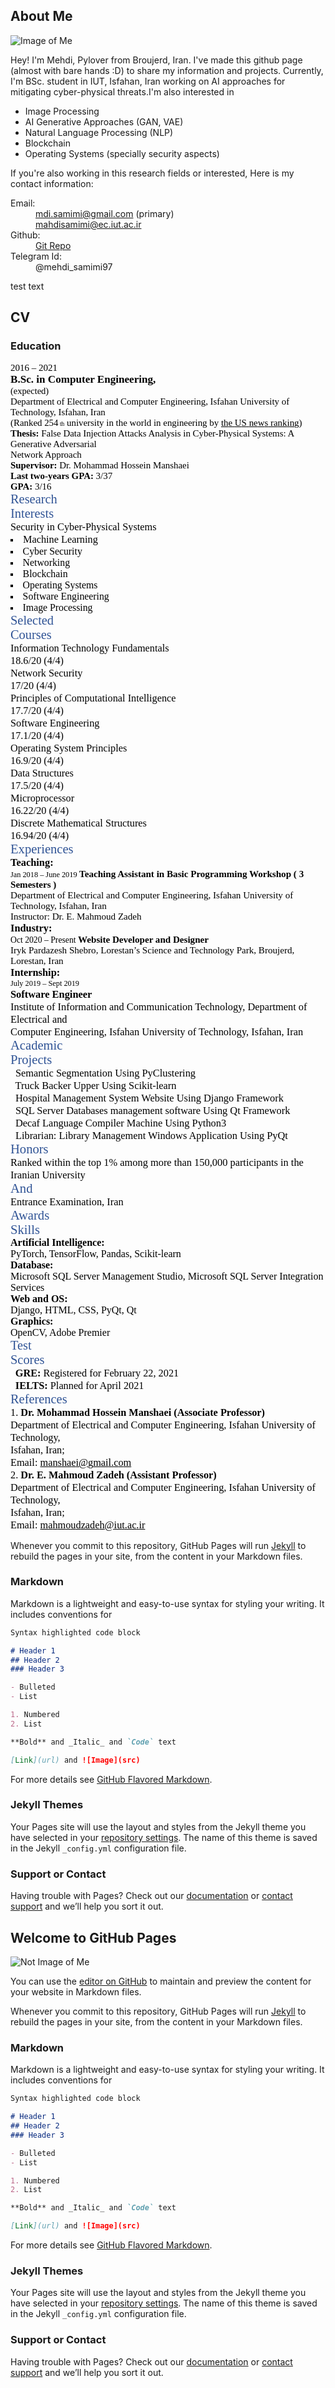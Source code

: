 ## About Me

![Image of Me](https://github.com/mahdisamimi/mahdisamimi.github.io/raw/main/assets/photo_2021-01-29_17-40-42.jpg)

Hey! I'm Mehdi, Pylover from Broujerd, Iran. I've made this github page (almost with bare hands :D) to share my information and projects.
Currently, I'm BSc. student in IUT, Isfahan, Iran working on AI approaches for mitigating cyber-physical threats.I'm also interested in 
  - Image Processing
  - AI Generative Approaches (GAN, VAE)
  - Natural Language Processing (NLP)
  - Blockchain
  - Operating Systems (specially security aspects)
  
If you're also working in this research fields or interested, Here is my contact information:
  <dl>
    <dt>Email:</dt> 
      <dd><a href="mailto:mdi.samimi@gmail.com"> mdi.samimi@gmail.com</a> (primary)</dd>
      <dd><a href="mailto:mahdisamimi@ec.iut.ac.ir"> mahdisamimi@ec.iut.ac.ir</a></dd>
    <dt>Github:</dt> 
  <dd><a href="github.com/mahdisamimi"> Git Repo</a></dd>
    <dt>Telegram Id:</dt>
      <dd>@mehdi_samimi97</dd>
  </dl>
  <p>    test text</p>
  



## CV

### Education

<div class="pos" id="_90:363" style="top:363;left:90">
<span id="_15.0" style=" font-family:Times New Roman; font-size:15.0px; color:#000000">
2016 – 2021 </span>
</div>
<div class="pos" id="_198:361" style="top:361;left:198">
<span id="_17.1" style="font-weight:bold; font-family:Times New Roman; font-size:17.1px; color:#000000">
B.Sc. in Computer Engineering,</span>
</div>
<div class="pos" id="_96:381" style="top:381;left:96">
<span id="_14.5" style=" font-family:Times New Roman; font-size:14.5px; color:#000000">
(expected)</span>
</div>
<div class="pos" id="_198:393" style="top:393;left:198">
<span id="_14.9" style=" font-family:Times New Roman; font-size:14.9px; color:#000000">
Department of Electrical and Computer Engineering, Isfahan University of Technology, Isfahan, Iran </span>
</div>
<div class="pos" id="_198:412" style="top:412;left:198">
<span id="_14.9" style=" font-family:Times New Roman; font-size:14.9px; color:#000000">
(Ranked 254<span id="_9.5" style=" font-size:9.5px"> th</span> university in the world in engineering by <u>t</u><u>h</u><u>e</u><u> </u><u>U</u><u>S</u><u> </u><u>n</u><u>e</u><u>w</u><u>s</u><u> </u><u>r</u><u>a</u><u>n</u><u>k</u><u>i</u><u>n</u><u>g</u>)</span>
</div>
<div class="pos" id="_198:442" style="top:442;left:198">
<span id="_14.9" style="font-weight:bold; font-family:Times New Roman; font-size:14.9px; color:#000000">
Thesis: <span style="font-weight:normal"> False Data Injection Attacks Analysis in Cyber-Physical Systems: A Generative Adversarial </span></span>
</div>
<div class="pos" id="_198:461" style="top:461;left:198">
<span id="_14.9" style=" font-family:Times New Roman; font-size:14.9px; color:#000000">
Network Approach</span>
</div>
<div class="pos" id="_198:492" style="top:492;left:198">
<span id="_14.9" style="font-weight:bold; font-family:Times New Roman; font-size:14.9px; color:#000000">
Supervisor: <span style="font-weight:normal"> Dr. Mohammad Hossein Manshaei</span></span>
</div>
<div class="pos" id="_198:522" style="top:522;left:198">
<span id="_14.9" style="font-weight:bold; font-family:Times New Roman; font-size:14.9px; color:#000000">
Last two-years GPA:  <span style="font-weight:normal"> 3/37</span></span>
</div>
<div class="pos" id="_198:552" style="top:552;left:198">
<span id="_14.9" style="font-weight:bold; font-family:Times New Roman; font-size:14.9px; color:#000000">
GPA: <span style="font-weight:normal"> 3/16</span></span>
</div>
<div class="pos" id="_90:615" style="top:615;left:90">
<span id="_20.4" style=" font-family:Times New Roman; font-size:20.4px; color:#2f5395">
Research </span>
</div>
<div class="pos" id="_93:639" style="top:639;left:93">
<span id="_20.4" style=" font-family:Times New Roman; font-size:20.4px; color:#2f5395">
Interests</span>
</div>
<div class="pos" id="_206:644" style="top:644;left:206">
<span id="_15.0" style=" font-family:Times New Roman; font-size:15.0px; color:#000000">
<span id="_16.3" style=" font-size:16.3px"> Security in Cyber-Physical Systems</span></span>
</div>
<div class="pos" id="_516:643" style="top:643;left:516">
<span id="_15.0" style=" font-family:Times New Roman; font-size:15.0px; color:#000000">
<li type="square"><span id="_16.3" style=" font-size:16.3px"> Machine Learning </span>
</li></span></div>
<div class="pos" id="_206:673" style="top:673;left:206">
<span id="_14.6" style=" font-family:Times New Roman; font-size:14.6px; color:#000000">
<li type="square"><span id="_15.8" style=" font-size:15.8px"> Cyber Security</span>
</li></span></div>
<div class="pos" id="_206:673" style="top:673;left:206">
<span id="_14.6" style=" font-family:Times New Roman; font-size:14.6px; color:#000000">
<li type="square"><span id="_15.8" style=" font-size:15.8px"> Networking</span>
</li></span></div><div class="pos" id="_206:673" style="top:673;left:206">
<span id="_14.6" style=" font-family:Times New Roman; font-size:14.6px; color:#000000">
<li type="square"><span id="_15.8" style=" font-size:15.8px"> Blockchain</span>
</li></span></div>
<div class="pos" id="_516:703" style="top:703;left:516">
<span id="_14.6" style=" font-family:Times New Roman; font-size:14.6px; color:#000000">
<li type="square"><span id="_15.8" style=" font-size:15.8px"> Operating Systems</span>
</li></span></div>
<div class="pos" id="_206:733" style="top:733;left:206">
<span id="_14.6" style=" font-family:Times New Roman; font-size:14.6px; color:#000000">
<li type="square"><span id="_15.8" style=" font-size:15.8px"> Software Engineering</span>
</li></span></div>
<div class="pos" id="_516:733" style="top:733;left:516">
<span id="_14.6" style=" font-family:Times New Roman; font-size:14.6px; color:#000000">
<li type="square"><span id="_15.8" style=" font-size:15.8px"> Image Processing </span>
</li></span></div>
<div class="pos" id="_93:792" style="top:792;left:93">
<span id="_20.4" style=" font-family:Times New Roman; font-size:20.4px; color:#2f5395">
Selected </span>
</div>
<div class="pos" id="_95:815" style="top:815;left:95">
<span id="_20.4" style=" font-family:Times New Roman; font-size:20.4px; color:#2f5395">
Courses</span>
</div>
<div class="pos" id="_206:819" style="top:819;left:206">
<span id="_16.3" style=" font-family:Times New Roman; font-size:16.3px; color:#000000">
Information Technology Fundamentals</span>
</div>
<div class="pos" id="_724:819" style="top:819;left:724">
<span id="_16.3" style=" font-family:Times New Roman; font-size:16.3px; color:#000000">
18.6/20 (4/4)</span>
</div>
<div class="pos" id="_206:842" style="top:842;left:206">
<span id="_16.3" style=" font-family:Times New Roman; font-size:16.3px; color:#000000">
Network Security</span>
</div>
<div class="pos" id="_724:842" style="top:842;left:724">
<span id="_16.3" style=" font-family:Times New Roman; font-size:16.3px; color:#000000">
17/20 (4/4)</span>
</div>
<div class="pos" id="_206:864" style="top:864;left:206">
<span id="_16.3" style=" font-family:Times New Roman; font-size:16.3px; color:#000000">
Principles of Computational Intelligence</span>
</div>
<div class="pos" id="_724:864" style="top:864;left:724">
<span id="_16.3" style=" font-family:Times New Roman; font-size:16.3px; color:#000000">
17.7/20 (4/4)</span>
</div>
<div class="pos" id="_206:887" style="top:887;left:206">
<span id="_16.3" style=" font-family:Times New Roman; font-size:16.3px; color:#000000">
Software Engineering</span>
</div>
<div class="pos" id="_724:887" style="top:887;left:724">
<span id="_16.3" style=" font-family:Times New Roman; font-size:16.3px; color:#000000">
17.1/20 (4/4)</span>
</div>
<div class="pos" id="_206:909" style="top:909;left:206">
<span id="_16.3" style=" font-family:Times New Roman; font-size:16.3px; color:#000000">
Operating System Principles</span>
</div>
<div class="pos" id="_724:909" style="top:909;left:724">
<span id="_16.3" style=" font-family:Times New Roman; font-size:16.3px; color:#000000">
16.9/20 (4/4)</span>
</div>
<div class="pos" id="_206:932" style="top:932;left:206">
<span id="_16.3" style=" font-family:Times New Roman; font-size:16.3px; color:#000000">
Data Structures</span>
</div>
<div class="pos" id="_724:932" style="top:932;left:724">
<span id="_16.3" style=" font-family:Times New Roman; font-size:16.3px; color:#000000">
17.5/20 (4/4)</span>
</div>
<div class="pos" id="_206:953" style="top:953;left:206">
<span id="_16.3" style=" font-family:Times New Roman; font-size:16.3px; color:#000000">
Microprocessor</span>
</div>
<div class="pos" id="_724:953" style="top:953;left:724">
<span id="_16.3" style=" font-family:Times New Roman; font-size:16.3px; color:#000000">
16.22/20 (4/4)</span>
</div>
<div class="pos" id="_206:977" style="top:977;left:206">
<span id="_16.3" style=" font-family:Times New Roman; font-size:16.3px; color:#000000">
Discrete Mathematical Structures</span>
</div>
<div class="pos" id="_724:977" style="top:977;left:724">
<span id="_16.3" style=" font-family:Times New Roman; font-size:16.3px; color:#000000">
16.94/20 (4/4)</span>
</div>
<div class="pos" id="_0:0" style="top:1100">
</div>
<div class="pos" id="_77:1140" style="top:1140;left:77">
<span id="_20.6" style=" font-family:Times New Roman; font-size:20.6px; color:#2f5395">
Experiences</span>
</div>
<div class="pos" id="_198:1171" style="top:1171;left:198">
<span id="_16.4" style="font-weight:bold; font-family:Times New Roman; font-size:16.4px; color:#000000">
Teaching:</span>
</div>
<div class="pos" id="_74:1202" style="top:1202;left:74">
<span id="_12.3" style=" font-family:Times New Roman; font-size:12.3px; color:#000000">
Jan 2018 – June 2019<span id="_15.1" style="font-weight:bold; font-size:15.1px"> Teaching Assistant in Basic Programming Workshop ( 3 Semesters )</span></span>
</div>
<div class="pos" id="_198:1225" style="top:1225;left:198">
<span id="_15.1" style=" font-family:Times New Roman; font-size:15.1px; color:#000000">
Department of Electrical and Computer Engineering, Isfahan University of Technology, Isfahan, Iran</span>
</div>
<div class="pos" id="_198:1248" style="top:1248;left:198">
<span id="_15.1" style=" font-family:Times New Roman; font-size:15.1px; color:#000000">
Instructor: Dr. E. Mahmoud Zadeh </span>
</div>
<div class="pos" id="_198:1304" style="top:1304;left:198">
<span id="_16.4" style="font-weight:bold; font-family:Times New Roman; font-size:16.4px; color:#000000">
Industry:</span>
</div>
<div class="pos" id="_75:1334" style="top:1334;left:75">
<span id="_13.7" style=" font-family:Times New Roman; font-size:13.7px; color:#000000">
Oct 2020 – Present<span id="_15.1" style="font-weight:bold; font-size:15.1px"> Website Developer and Designer </span></span>
</div>
<div class="pos" id="_198:1358" style="top:1358;left:198">
<span id="_15.1" style=" font-family:Times New Roman; font-size:15.1px; color:#000000">
Iryk Pardazesh Shebro, Lorestan’s Science and Technology Park, Broujerd, Lorestan, Iran</span>
</div>
<div class="pos" id="_198:1414" style="top:1414;left:198">
<span id="_16.4" style="font-weight:bold; font-family:Times New Roman; font-size:16.4px; color:#000000">
Internship:</span>
</div>
<div class="pos" id="_68:1447" style="top:1447;left:68">
<span id="_12.3" style=" font-family:Times New Roman; font-size:12.3px; color:#000000">
July 2019 – Sept 2019</span>
</div>
<div class="pos" id="_198:1446" style="top:1446;left:198">
<span id="_16.4" style="font-weight:bold; font-family:Times New Roman; font-size:16.4px; color:#000000">
Software Engineer</span>
</div>
<div class="pos" id="_198:1470" style="top:1470;left:198">
<span id="_16.4" style=" font-family:Times New Roman; font-size:16.4px; color:#000000">
Institute of Information and Communication Technology, Department of Electrical and </span>
</div>
<div class="pos" id="_198:1491" style="top:1491;left:198">
<span id="_16.4" style=" font-family:Times New Roman; font-size:16.4px; color:#000000">
Computer Engineering, Isfahan University of Technology, Isfahan, Iran</span>
</div>
<div class="pos" id="_86:1542" style="top:1542;left:86">
<span id="_20.6" style=" font-family:Times New Roman; font-size:20.6px; color:#2f5395">
Academic </span>
</div>
<div class="pos" id="_95:1566" style="top:1566;left:95">
<span id="_20.6" style=" font-family:Times New Roman; font-size:20.6px; color:#2f5395">
Projects</span>
</div>
<div class="pos" id="_198:1578" style="top:1578;left:198">
<span id="_15.1" style=" font-family:Times New Roman; font-size:15.1px; color:#000000">
&nbsp;<span id="_16.4" style=" font-size:16.4px"> Semantic Segmentation Using PyClustering </span></span>
</div>
<div class="pos" id="_198:1599" style="top:1599;left:198">
<span id="_15.1" style=" font-family:Times New Roman; font-size:15.1px; color:#000000">
&nbsp;<span id="_16.4" style=" font-size:16.4px"> Truck Backer Upper Using Scikit-learn</span></span>
</div>
<div class="pos" id="_198:1621" style="top:1621;left:198">
<span id="_15.1" style=" font-family:Times New Roman; font-size:15.1px; color:#000000">
&nbsp;<span id="_16.4" style=" font-size:16.4px"> Hospital Management System Website Using Django Framework</span></span>
</div>
<div class="pos" id="_198:1643" style="top:1643;left:198">
<span id="_15.1" style=" font-family:Times New Roman; font-size:15.1px; color:#000000">
&nbsp;<span id="_16.4" style=" font-size:16.4px"> SQL Server Databases management software Using Qt Framework</span></span>
</div>
<div class="pos" id="_198:1665" style="top:1665;left:198">
<span id="_15.1" style=" font-family:Times New Roman; font-size:15.1px; color:#000000">
&nbsp;<span id="_16.4" style=" font-size:16.4px"> Decaf Language Compiler Machine Using Python3</span></span>
</div>
<div class="pos" id="_198:1687" style="top:1687;left:198">
<span id="_15.1" style=" font-family:Times New Roman; font-size:15.1px; color:#000000">
&nbsp;<span id="_16.4" style=" font-size:16.4px"> Librarian: Library Management Windows Application Using PyQt</span></span>
</div>
<div class="pos" id="_98:1738" style="top:1738;left:98">
<span id="_20.6" style=" font-family:Times New Roman; font-size:20.6px; color:#2f5395">
Honors</span>
</div>
<div class="pos" id="_198:1754" style="top:1754;left:198">
<span id="_16.4" style=" font-family:Times New Roman; font-size:16.4px; color:#000000">
Ranked within the top 1% among more than 150,000 participants in the Iranian University </span>
</div>
<div class="pos" id="_110:1773" style="top:1773;left:110">
<span id="_20.6" style=" font-family:Times New Roman; font-size:20.6px; color:#2f5395">
And</span>
</div>
<div class="pos" id="_198:1774" style="top:1774;left:198">
<span id="_16.4" style=" font-family:Times New Roman; font-size:16.4px; color:#000000">
Entrance Examination, Iran</span>
</div>
<div class="pos" id="_96:1808" style="top:1808;left:96">
<span id="_20.6" style=" font-family:Times New Roman; font-size:20.6px; color:#2f5395">
Awards</span>
</div>
<div class="pos" id="_105:1875" style="top:1875;left:105">
<span id="_20.6" style=" font-family:Times New Roman; font-size:20.6px; color:#2f5395">
Skills</span>
</div>
<div class="pos" id="_198:1900" style="top:1900;left:198">
<span id="_16.0" style="font-weight:bold; font-family:Times New Roman; font-size:16.0px; color:#000000">
Artificial Intelligence:</span>
</div>
<div class="pos" id="_198:1925" style="top:1925;left:198">
<span id="_16.0" style=" font-family:Times New Roman; font-size:16.0px; color:#000000">
PyTorch, TensorFlow, Pandas, Scikit-learn</span>
</div>
<div class="pos" id="_198:1958" style="top:1958;left:198">
<span id="_16.0" style="font-weight:bold; font-family:Times New Roman; font-size:16.0px; color:#000000">
Database:</span>
</div>
<div class="pos" id="_198:1983" style="top:1983;left:198">
<span id="_16.0" style=" font-family:Times New Roman; font-size:16.0px; color:#000000">
Microsoft SQL Server Management Studio, Microsoft SQL Server Integration Services</span>
</div>
<div class="pos" id="_198:2016" style="top:2016;left:198">
<span id="_16.0" style="font-weight:bold; font-family:Times New Roman; font-size:16.0px; color:#000000">
Web and OS:</span>
</div>
<div class="pos" id="_198:2040" style="top:2040;left:198">
<span id="_16.0" style=" font-family:Times New Roman; font-size:16.0px; color:#000000">
Django, HTML, CSS, PyQt, Qt</span>
</div>
<div class="pos" id="_198:2074" style="top:2074;left:198">
<span id="_16.0" style="font-weight:bold; font-family:Times New Roman; font-size:16.0px; color:#000000">
Graphics:</span>
</div>
<div class="pos" id="_198:2097" style="top:2097;left:198">
<span id="_16.0" style=" font-family:Times New Roman; font-size:16.0px; color:#000000">
OpenCV, Adobe Premier</span>
</div>
<div class="pos" id="_0:0" style="top:2200">
</div>
<div class="pos" id="_110:2240" style="top:2240;left:110">
<span id="_20.4" style=" font-family:Times New Roman; font-size:20.4px; color:#2f5395">
Test </span>
</div>
<div class="pos" id="_100:2275" style="top:2275;left:100">
<span id="_20.4" style=" font-family:Times New Roman; font-size:20.4px; color:#2f5395">
Scores</span>
</div>
<div class="pos" id="_198:2269" style="top:2269;left:198">
<span id="_15.0" style=" font-family:Times New Roman; font-size:15.0px; color:#000000">
&nbsp;<span id="_16.3" style="font-weight:bold; font-size:16.3px"> GRE: </span><span id="_16.3" style=" font-size:16.3px"> Registered for February 22, 2021</span></span>
</div>
<div class="pos" id="_198:2291" style="top:2291;left:198">
<span id="_15.0" style=" font-family:Times New Roman; font-size:15.0px; color:#000000">
&nbsp;<span id="_16.3" style="font-weight:bold; font-size:16.3px"> IELTS: </span><span id="_16.3" style=" font-size:16.3px"> Planned for April 2021</span></span>
</div>
<div class="pos" id="_82:2377" style="top:2377;left:82">
<span id="_20.4" style=" font-family:Times New Roman; font-size:20.4px; color:#2f5395">
References</span>
</div>
<div class="pos" id="_198:2410" style="top:2410;left:198">
<span id="_16.3" style=" font-family:Times New Roman; font-size:16.3px; color:#000000">
1.<span style="font-weight:bold"> Dr. Mohammad Hossein Manshaei (Associate Professor)</span></span>
</div>
<div class="pos" id="_223:2431" style="top:2431;left:223">
<span id="_16.3" style=" font-family:Times New Roman; font-size:16.3px; color:#000000">
Department of Electrical and Computer Engineering, Isfahan University of Technology, </span>
</div>
<div class="pos" id="_223:2451" style="top:2451;left:223">
<span id="_16.3" style=" font-family:Times New Roman; font-size:16.3px; color:#000000">
Isfahan, Iran; </span>
</div>
<div class="pos" id="_223:2472" style="top:2472;left:223">
<span id="_16.3" style=" font-family:Times New Roman; font-size:16.3px; color:#000000">
Email: <u>m</u><u>a</u><u>n</u><u>s</u><u>h</u><u>a</u><u>e</u><u>i</u><u>@</u><u>g</u><u>m</u><u>a</u><u>i</u><u>l</u><u>.</u><u>c</u><u>o</u><u>m</u></span>
</div>
<div class="pos" id="_198:2493" style="top:2493;left:198">
<span id="_16.3" style=" font-family:Times New Roman; font-size:16.3px; color:#000000">
2.<span style="font-weight:bold"> Dr. E. Mahmoud Zadeh (Assistant Professor)</span></span>
</div>
<div class="pos" id="_223:2513" style="top:2513;left:223">
<span id="_16.3" style=" font-family:Times New Roman; font-size:16.3px; color:#000000">
Department of Electrical and Computer Engineering, Isfahan University of Technology, </span>
</div>
<div class="pos" id="_223:2534" style="top:2534;left:223">
<span id="_16.3" style=" font-family:Times New Roman; font-size:16.3px; color:#000000">
Isfahan, Iran; </span>
</div>
<div class="pos" id="_223:2555" style="top:2555;left:223">
<span id="_16.3" style=" font-family:Times New Roman; font-size:16.3px; color:#000000">
Email: <u>m</u><u>a</u><u>h</u><u>m</u><u>o</u><u>u</u><u>d</u><u>z</u><u>a</u><u>d</u><u>e</u><u>h</u><u>@</u><u>i</u><u>u</u><u>t</u><u>.</u><u>a</u><u>c</u><u>.</u><u>i</u><u>r</u></span>
</div>
</nowrap>




Whenever you commit to this repository, GitHub Pages will run [Jekyll](https://jekyllrb.com/) to rebuild the pages in your site, from the content in your Markdown files.

### Markdown

Markdown is a lightweight and easy-to-use syntax for styling your writing. It includes conventions for

```markdown
Syntax highlighted code block

# Header 1
## Header 2
### Header 3

- Bulleted
- List

1. Numbered
2. List

**Bold** and _Italic_ and `Code` text

[Link](url) and ![Image](src)
```

For more details see [GitHub Flavored Markdown](https://guides.github.com/features/mastering-markdown/).

### Jekyll Themes

Your Pages site will use the layout and styles from the Jekyll theme you have selected in your [repository settings](https://github.com/mahdisamimi/mahdisamimi.github.io/settings). The name of this theme is saved in the Jekyll `_config.yml` configuration file.

### Support or Contact

Having trouble with Pages? Check out our [documentation](https://docs.github.com/categories/github-pages-basics/) or [contact support](https://support.github.com/contact) and we’ll help you sort it out.

## Welcome to GitHub Pages

![Not Image of Me](https://github.com/mahdisamimi/mahdisamimi.github.io/raw/main/assets/photo_2021-01-29_17-40-42.jpg)

You can use the [editor on GitHub](https://github.com/mahdisamimi/mahdisamimi.github.io/edit/main/index.md) to maintain and preview the content for your website in Markdown files.

Whenever you commit to this repository, GitHub Pages will run [Jekyll](https://jekyllrb.com/) to rebuild the pages in your site, from the content in your Markdown files.

### Markdown

Markdown is a lightweight and easy-to-use syntax for styling your writing. It includes conventions for

```markdown
Syntax highlighted code block

# Header 1
## Header 2
### Header 3

- Bulleted
- List

1. Numbered
2. List

**Bold** and _Italic_ and `Code` text

[Link](url) and ![Image](src)
```

For more details see [GitHub Flavored Markdown](https://guides.github.com/features/mastering-markdown/).

### Jekyll Themes

Your Pages site will use the layout and styles from the Jekyll theme you have selected in your [repository settings](https://github.com/mahdisamimi/mahdisamimi.github.io/settings). The name of this theme is saved in the Jekyll `_config.yml` configuration file.

### Support or Contact

Having trouble with Pages? Check out our [documentation](https://docs.github.com/categories/github-pages-basics/) or [contact support](https://support.github.com/contact) and we’ll help you sort it out.

